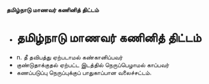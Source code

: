 **தமிழ்நாடு மாணவர் கணினித் திட்டம்**
- # தமிழ்நாடு மாணவர் கணினித் திட்டம்
- n. தீ தவிபத்து ஏற்படாமல் கண்கானிப்பவர்
- குண்டுதாக்குதல் ஏற்பட்ட இடத்தில் நெருப்பெழாமல் காப்பவர்
- கணப்படுப்பு நெருப்புக்குப் பாதுகாப்பான வலைச்சட்டம்.

